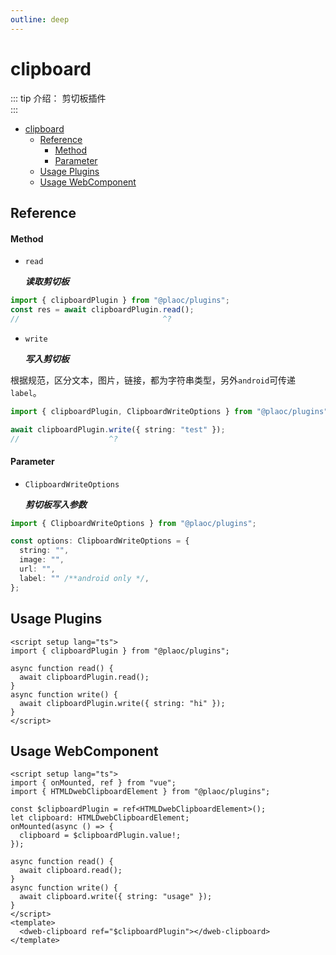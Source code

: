 ```yaml
---
outline: deep
---
```


# clipboard

<Badges name="@plaoc/plugins" />

::: tip 介绍：
剪切板插件  
:::

- [clipboard](#clipboard)
  - [Reference](#reference)
    - [Method](#method)
    - [Parameter](#parameter)
  - [Usage Plugins](#usage-plugins)
  - [Usage WebComponent](#usage-webcomponent)

## Reference

#### Method

- `read`

  **_读取剪切板_**

```ts twoslash
import { clipboardPlugin } from "@plaoc/plugins";
const res = await clipboardPlugin.read();
//                                ^?
```

- `write`

  **_写入剪切板_**

根据规范，区分文本，图片，链接，都为字符串类型，另外`android`可传递`label`。

```ts twoslash
import { clipboardPlugin, ClipboardWriteOptions } from "@plaoc/plugins";

await clipboardPlugin.write({ string: "test" });
//                    ^?
```

#### Parameter

- `ClipboardWriteOptions`

  **_剪切板写入参数_**

```ts twoslash
import { ClipboardWriteOptions } from "@plaoc/plugins";

const options: ClipboardWriteOptions = {
  string: "",
  image: "",
  url: "",
  label: "" /**android only */,
};
```

## Usage Plugins

```vue twoslash
<script setup lang="ts">
import { clipboardPlugin } from "@plaoc/plugins";

async function read() {
  await clipboardPlugin.read();
}
async function write() {
  await clipboardPlugin.write({ string: "hi" });
}
</script>
```

## Usage WebComponent

```vue {4,7}
<script setup lang="ts">
import { onMounted, ref } from "vue";
import { HTMLDwebClipboardElement } from "@plaoc/plugins";

const $clipboardPlugin = ref<HTMLDwebClipboardElement>();
let clipboard: HTMLDwebClipboardElement;
onMounted(async () => {
  clipboard = $clipboardPlugin.value!;
});

async function read() {
  await clipboard.read();
}
async function write() {
  await clipboard.write({ string: "usage" });
}
</script>
<template>
  <dweb-clipboard ref="$clipboardPlugin"></dweb-clipboard>
</template>
```
